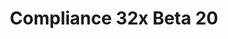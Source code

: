 ---
layout: post
title: Compliance 32x Beta 20
permalink: /compliance32x/B20
header-img: https://database.faithfulpack.net/images/website/posts/32x/B20.jpg

description: |
  Another day, another Compliance 32x Beta! The pack is growing exceptionally close to completion, with this update bringing even more lovely textures provided by our equally lovely team. Many minerals have received some much-needed polishing, your trusty steeds have finally tidied up, and the seas are looking alive and well! Thank you once again for your continued support and patience, we look forward to bringing you future updates!
  <br><br>
  [NOTE: This version of the pack is compatible with both Java 1.17.1 and 1.18.1. For convenience, we are releasing the update as a single pack. That means you'll get a warning when trying to use the pack in 1.17.1, but you can safely disregard it.]

changelog:
  Added:
    Blocks:
      - Kelp (jogurciQ)
    Entities:
      - Jungle Zombie Villager (jogurciQ)
      - End Gateway Beam (Aerod)
      - All Horses (DMgaming)
      - White Horse Markings (DMgaming)
      - Alex (Evorp)
      - Tropical Fish B Pattern 2–4 (jogurciQ)
    Worn Armour:
      - Leather Layer 1 (DMgaming)
    Bedrock UI:
      - Llama Icon (DMgaming)
      - Book Back (Zeuselpro)
      - Book Binding (Zeuselpro)
      - Book Metatags (Arky, DMgaming)
      - TabLeft (ItzCreepedism)
      - Immersive Reader (Zeuselpro)
      - Black Line (Zeuselpro)
      - Gamerscore (Псевдопсевдогипопаратиреоз)
      - Achievements G (Псевдопсевдогипопаратиреоз)
      - Loom Empty Dye (Псевдопсевдогипопаратиреоз)
      - Missing Item (DMgaming)
      - Switch Accounts (Zeuselpro)
      - Switch Circle Button (Zeuselpro)
      - Default Tooltip Background (Zeuselpro)
      - Setting Icon (McKovosky)
      - Dev Glyphs (McKovosky)
      - Gear (McKovosky)
      - Settings Glyph (McKovosky)
      - Screenshot Frame (McKovosky)
      - Dark Grey Cell Image (Brighton549)
  Changed:
    Blocks:
      - Blast Furnace (Pythagoras_314)
      - Acacia Leaves (Aerod)
      - Gold Block (Evorp)
      - Diamond Block (Evorp)
      - Blue Ice (Aerod)
      - Rose Bush (Aerod)
      - Birch Trapdoor (DMgaming)
      - Respawn Anchor Top (DMgaming)
      - Nether Portal (Псевдопсевдогипопаратиреоз)
      - Redstone Lamps (Evorp)
      - Crafting Table Front and Side (Evorp)
      - Lime Glazed Terracotta (Evorp)
      - Smoker Top (Evorp)
      - Smithing Table Side (Evorp, DMgaming)
      - Smithing Table Front (DMgaming)
      - Slime Block (Evorp)
      - Hoglin (DMgaming)
      - Zoglin (DMgaming)
    Entities:
      - Tropical Fish A (jogurciQ)
      - Tropical Fish B Pattern 1, 5 and 6 (jogurciQ)
      - Trident Riptide (Evorp)
    Items:
      - Netherite Chestplate (DMgaming)
      - Amethyst Shard (Nyodex)
      - Experience Bottle (Nyodex)
      - All Shovels (Nyodex)
      - Diamond (Nyodex)
      - Carrot on a Stick (DMgaming)
      - Warped Fungus on a Stick (DMgaming)
      - Fishing Rod (DMgaming)
      - Carrot (Evorp)
      - Golden Carrot (Evorp)
      - Netherite Ingot (Aerod, Mr. Kirby 48)
      - Splash Potion (Evorp)
      - All Boats (miniluv73, Nyodex)
      - Cooked Porkchop (Aerod)
      - Iron Nugget (Evorp)
      - Firework Rocket (luka)
    GUI:
      - Brewing Stand (Evorp)
      - Stats Icons (DMgaming)
      - Toasts (Evorp, DMgaming)
      - HUD Hearts (Evorp)
      - Wither HUD Hearts (DMgaming)
  Fixed:
    Blocks:
      - UV issue with acacia trapdoor (Pythagoras_314)
      - Red band position on hay bale side texture (pr_ib)
    Items:
      - Netherite ingot being inconsistent with other ingots (Mr. Kirby 48)
      - Excessive colours in cooked beef texture (Evorp)
    GUI:
      - Miscoloured pixel in smithing icon texture (Mr. Kirby 48)

downloads:
  1.17.1 - 1.18.x for Java Edition:
    GitHub: https://github.com/Faithful-Resource-Pack/Faithful-Java-32x/releases/download/beta-20/Compliance-32x-Java-Beta-20.zip
    CurseForge: https://www.curseforge.com/minecraft/texture-packs/faithful-32x/download/3648418
  1.18.x for Bedrock Edition:
    GitHub: https://github.com/Faithful-Resource-Pack/Faithful-Bedrock-32x/releases/download/beta-20/Compliance-32x-Bedrock-Beta-20.mcpack
    CurseForge: https://www.curseforge.com/minecraft-bedrock/addons/compliance-32x-bedrock/download/3648436
---